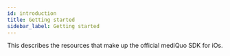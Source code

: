 ```yaml
---
id: introduction
title: Getting started
sidebar_label: Getting started
---
```


This describes the resources that make up the official mediQuo SDK for iOs.
